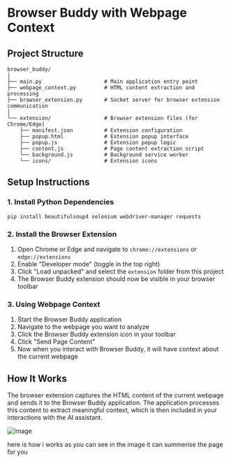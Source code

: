 # Browser Buddy with Webpage Context

## Project Structure

```
browser_buddy/
│
├── main.py                    # Main application entry point
├── webpage_context.py         # HTML content extraction and processing
├── browser_extension.py       # Socket server for browser extension communication
│
└── extension/                 # Browser extension files (for Chrome/Edge)
    ├── manifest.json          # Extension configuration
    ├── popup.html             # Extension popup interface
    ├── popup.js               # Extension popup logic
    ├── content.js             # Page content extraction script
    └── background.js          # Background service worker
    └── icons/                 # Extension icons
```

## Setup Instructions

### 1. Install Python Dependencies

```
pip install beautifulsoup4 selenium webdriver-manager requests
```

### 2. Install the Browser Extension

1. Open Chrome or Edge and navigate to `chrome://extensions` or `edge://extensions`
2. Enable "Developer mode" (toggle in the top right)
3. Click "Load unpacked" and select the `extension` folder from this project
4. The Browser Buddy extension should now be visible in your browser toolbar

### 3. Using Webpage Context

1. Start the Browser Buddy application
2. Navigate to the webpage you want to analyze
3. Click the Browser Buddy extension icon in your toolbar
4. Click "Send Page Content"
5. Now when you interact with Browser Buddy, it will have context about the current webpage

## How It Works

The browser extension captures the HTML content of the current webpage and sends it to the Browser Buddy application. The application processes this content to extract meaningful context, which is then included in your interactions with the AI assistant.

![image](https://github.com/user-attachments/assets/c96652eb-8034-4b93-badc-5b063f6eab97)

here is how i works as you can see in the image it can summerise the page for you
